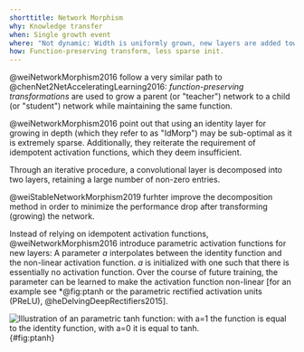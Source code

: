 ```yaml
---
shorttitle: Network Morphism
why: Knowledge transfer
when: Single growth event
where: "Not dynamic: Width is uniformly grown, new layers are added towards the end"
how: Function-preserving transform, less sparse init.
---
```



@weiNetworkMorphism2016 follow a very similar path to @chenNet2NetAcceleratingLearning2016:
*function-preserving transformations* are used to grow a parent
(or "teacher") network to a child (or "student") network while maintaining
the same function.

@weiNetworkMorphism2016 point out that using an identity layer for growing in
depth (which they refer to as "IdMorp") may be sub-optimal as it is extremely
sparse. Additionally, they reiterate the requirement of idempotent activation
functions, which they deem insufficient.

Through an iterative procedure, a convolutional layer is decomposed into
two layers, retaining a large number of non-zero entries.

@weiStableNetworkMorphism2019 furhter improve the decomposition method in order
to minimize the performance drop after transforming (growing) the network.


Instead of relying on idempotent activation functions, @weiNetworkMorphism2016
introduce parametric activation functions for new layers:
A parameter $a$ interpolates between the identity function and the non-linear
activation function. $a$ is initialized with one such that there is essentially
no activation function. Over the course of future training, the parameter
can be learned to make the activation function non-linear [for an example see *@fig:ptanh or
the parametric rectified activation units (PReLU), @heDelvingDeepRectifiers2015].

![Illustration of an parametric tanh function: with $a=1$ the function is equal to the identity function, with $a=0$ it is equal to tanh.](img/parametric_tanh){#fig:ptanh}
